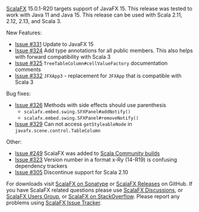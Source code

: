 [ScalaFX][1] 15.0.1-R20 targets support of JavaFX 15. This release was tested to work with Java 11 and Java 15. This
release can be used with Scala 2.11, 2.12, 2.13, and Scala 3.

New Features:

* [Issue #331][331]  Update to JavaFX 15
* [Issue #324][324] Add type annotations for all public members. This also helps with forward compatibility with Scala 3
* [Issue #325][325] `TreeTableColumn#cellValueFactory` documentation comments
* [Issue #332][332]  `JFXApp3` - replacement for `JFXApp` that is compatible with Scala 3

Bug fixes:

* [Issue #326][326] Methods with side effects should use parenthesis
    - `scalafx.embed.swing.SFXPanel#addNotify()`
    - `scalafx.embed.swing.SFXPanel#removeNotify()`
* [Issue #329][329] Can not access `getStyleableNode` in `javafx.scene.control.TableColumn`

Other:

* [Issue #249][249] ScalaFX was added to [Scala Community builds](https://github.com/scala/community-build)
* [Issue #323][323] Version number in a format x-Ry (14-R19) is confusing dependency trackers
* [Issue #305][305] Discontinue support for Scala 2.10

For downloads visit [ScalaFX on Sonatype][2] or [ScalaFX Releases][3] on GitHub. If you have ScalaFX related questions
please use [ScalaFX Discussions][6], or [ScalaFX Users Group][5], or [ScalaFX on StackOverflow][7]. Please report any
problems using [ScalaFX Issue Tracker][4].


<!-- Links -->

[1]: http://scalafx.org

[2]: http://search.maven.org/#search&#124;ga&#124;1&#124;scalafx

[3]: https://github.com/scalafx/scalafx/releases

[4]: https://github.com/scalafx/scalafx/issues

[5]: https://groups.google.com/forum/#!forum/scalafx-users

[6]: https://github.com/scalafx/scalafx/discussions

[7]: https://stackoverflow.com/questions/tagged/scalafx

[249]: https://github.com/scalafx/scalafx/issues/249

[305]: https://github.com/scalafx/scalafx/issues/305

[323]: https://github.com/scalafx/scalafx/issues/323

[324]: https://github.com/scalafx/scalafx/issues/324

[326]: https://github.com/scalafx/scalafx/issues/326

[325]: https://github.com/scalafx/scalafx/issues/325

[329]: https://github.com/scalafx/scalafx/issues/329

[331]: https://github.com/scalafx/scalafx/issues/331

[332]: https://github.com/scalafx/scalafx/issues/332
